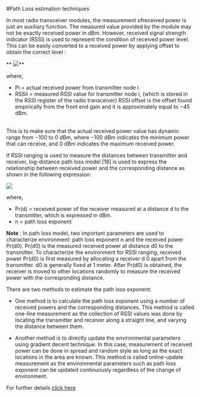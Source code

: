 #Path Loss estimation techniques

In most radio transceiver modules, the measurement ofreceived power is just an auxiliary function. The measured
value provided by the module may not be exactly received power in dBm. However, received signal strength indicator
(RSSI) is used to represent the condition of received power level. This can be easily converted to a received power by
applying offset to obtain the correct level :

** ![](https://lh6.googleusercontent.com/bDMhUrdkqVenVwa9qVZ4g_WDlEymHZflDIMV9Eyx6_dAcGkNcXSkxZAyg89u8fZviD5OrCqp6yCJVIXrh-wNqNOSPAS3XztQREBLXkIOHpXXyojWPDmqKOvimHBfErn_Z_1uAPy5)**

where,
- Pi = actual received power from transmitter node i.
- RSSIi = measured RSSI value for transmitter node i, (which is stored in the RSSI register of the radio transceiver) 
RSSI offset is the offset found empirically from the front end gain and it is approximately equal to −45 dBm. 

</br>
This is to make sure that the actual received power value has dynamic range from −100 to 0 dBm, where −100 dBm indicates the minimum power that can receive, and 0 dBm indicates the maximum received power. 

If RSSI ranging is used to measure the distances between transmitter and receiver, log-distance path loss model [18] is
used to express the relationship between received power and the corresponding distance as shown in the following
expression:

**![](https://lh3.googleusercontent.com/8s0yWhG1mmcUQPpFjhSlPm_GXcSVr0JR8WLUQEk0Pf0hg-JzV-My586lMHXi_3TAsmkUslM6dGS5HTbooqB20OR5pxnTSBsLCzE0Lf-BfeUsaF_URsLn8X4pUNSMlKt-JURYqOM8)**

where,
- Pr(d) = received power of the receiver measured at a distance d to the transmitter, which is expressed in dBm.
- n = path loss exponent 

**Note** : 
In path loss model, two important parameters are used to characterize environment: path loss exponent n and the
received power Pr(d0). Pr(d0) is the measured received power at distance d0 to the transmitter. To characterize the
environment for RSSI ranging, received power Pr(d0) is first measured by allocating a receiver d 0 apart from the transmitter. d0 is generally fixed at 1 meter. After Pr(d0) is obtained, the receiver is moved to other locations randomly to measure the received power with the corresponding distance.

There are two methods to estimate the path loss exponent: 

- One method is to calculate the path loss exponent using a number of received powers and the corresponding distances. This method is called one-line measurement as the collection of RSSI values was done by locating the transmitter and receiver along a straight line, and varying the distance between them.

- Another method is to directly update the environmental parameters using gradient decent technique. In this case, measurement of received power can be done in spread and random style as long as the exact locations in the area are known. This method is called online-update measurement as the environmental parameters such as path loss exponent can
be updated continuously regardless of the change of environment.

For further details [click here]("")